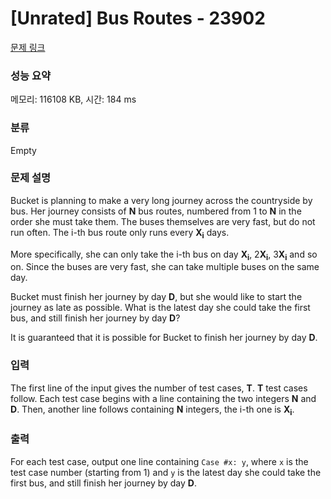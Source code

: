 # [Unrated] Bus Routes - 23902 

[문제 링크](https://www.acmicpc.net/problem/23902) 

### 성능 요약

메모리: 116108 KB, 시간: 184 ms

### 분류

Empty

### 문제 설명

<p>Bucket is planning to make a very long journey across the countryside by bus. Her journey consists of <b>N</b> bus routes, numbered from 1 to <b>N</b> in the order she must take them. The buses themselves are very fast, but do not run often. The i-th bus route only runs every <b>X<sub>i</sub></b> days.</p>

<p>More specifically, she can only take the i-th bus on day <b>X<sub>i</sub></b>, 2<b>X<sub>i</sub></b>, 3<b>X<sub>i</sub></b> and so on. Since the buses are very fast, she can take multiple buses on the same day.</p>

<p>Bucket must finish her journey by day <b>D</b>, but she would like to start the journey as late as possible. What is the latest day she could take the first bus, and still finish her journey by day <b>D</b>?</p>

<p>It is guaranteed that it is possible for Bucket to finish her journey by day <b>D</b>.</p>

### 입력 

 <p>The first line of the input gives the number of test cases, <b>T</b>. <b>T</b> test cases follow. Each test case begins with a line containing the two integers <b>N</b> and <b>D</b>. Then, another line follows containing <b>N</b> integers, the i-th one is <b>X<sub>i</sub></b>.</p>

### 출력 

 <p>For each test case, output one line containing <code>Case #x: y</code>, where <code>x</code> is the test case number (starting from 1) and <code>y</code> is the latest day she could take the first bus, and still finish her journey by day <b>D</b>.</p>


